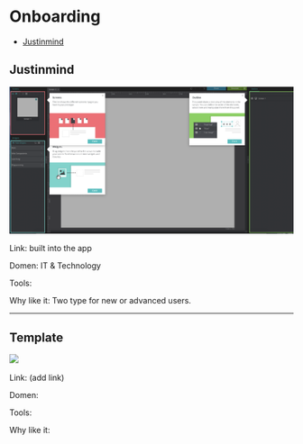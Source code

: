 # Onboarding

* [Justinmind](#justinmind)

## Justinmind

![](/images/justinmind-onboarding.png)

Link: built into the app

Domen: IT & Technology

Tools: 

Why like it: Two type for new or advanced users.

----
## Template

![](/images/something-onboarding.png)

Link: (add link)

Domen: 

Tools:

Why like it:
